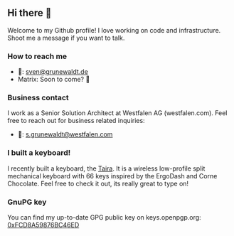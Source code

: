 ## Hi there 👋

Welcome to my Github profile! I love working on code and infrastructure. Shoot me a message if you want to talk.

### How to reach me

- 📧: sven@grunewaldt.de
- Matrix: Soon to come? 🤔

### Business contact

I work as a Senior Solution Architect at Westfalen AG (westfalen.com). Feel free to reach out for business related inquiries:

- 🏢: s.grunewaldt@westfalen.com

### I built a keyboard!

I recently built a keyboard, the [Taira](https://github.com/strayer/taira-keyboard). It is a wireless low-profile split mechanical keyboard with 66 keys inspired by the ErgoDash and Corne Chocolate. Feel free to check it out, its really great to type on!

### GnuPG key

You can find my up-to-date GPG public key on keys.openpgp.org: [0xFCD8A59876BC46ED](https://keys.openpgp.org/vks/v1/by-fingerprint/FC2801BD367400EE08A8D139FCD8A59876BC46ED)
